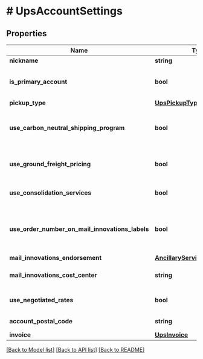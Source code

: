# # UpsAccountSettings

## Properties

Name | Type | Description | Notes
------------ | ------------- | ------------- | -------------
**nickname** | **string** | nickname | [optional] 
**is_primary_account** | **bool** | Indicates if this is the primary UPS account | [optional] 
**pickup_type** | [**UpsPickupType**](UpsPickupType.md) |  | [optional] 
**use_carbon_neutral_shipping_program** | **bool** | The use carbon neutral shipping program | [optional] 
**use_ground_freight_pricing** | **bool** | The use ground freight pricing | [optional] 
**use_consolidation_services** | **bool** | The use consolidation services | [optional] 
**use_order_number_on_mail_innovations_labels** | **bool** | The use order number on mail innovations labels | [optional] 
**mail_innovations_endorsement** | [**AncillaryServiceEndorsement**](AncillaryServiceEndorsement.md) |  | [optional] 
**mail_innovations_cost_center** | **string** | mail innovations cost center | [optional] 
**use_negotiated_rates** | **bool** | The use negotiated rates | [optional] 
**account_postal_code** | **string** | account postal code | [optional] 
**invoice** | [**UpsInvoice**](UpsInvoice.md) | The invoice | [optional] 

[[Back to Model list]](../../README.md#documentation-for-models) [[Back to API list]](../../README.md#documentation-for-api-endpoints) [[Back to README]](../../README.md)


